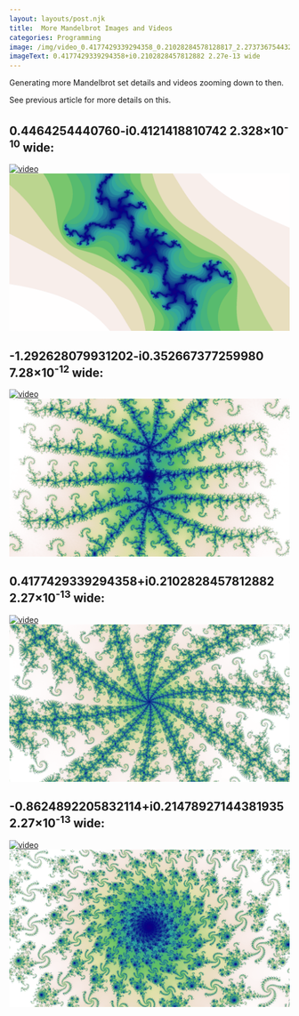 ```yaml
---
layout: layouts/post.njk
title:  More Mandelbrot Images and Videos
categories: Programming
image: /img/video_0.4177429339294358_0.21028284578128817_2.2737367544323206e-13_100000.gif
imageText: 0.4177429339294358+i0.2102828457812882 2.27e-13 wide
---
```


Generating more Mandelbrot set details and videos zooming down to then.

See previous article for more details on this.

## 0.4464254440760-i0.4121418810742 2.328×10<sup>-10</sup> wide:

[![video][3]][3]
[![image][4]][4]

## -1.292628079931202-i0.352667377259980 7.28×10<sup>-12</sup> wide:

[![video][5]][5]
[![image][6]][6]

## 0.4177429339294358+i0.2102828457812882 2.27×10<sup>-13</sup> wide:
<!-- http://localhost:3000/#0.4177429339294358_0.21028284578128817_2.2737367544323206e-13_100000 -->

[![video][7]][7]
[![image][8]][8]

## -0.8624892205832114+i0.21478927144381935 2.27×10<sup>-13</sup> wide:

<!-- http://localhost:3000/#-0.8624892205832114_0.21478927144381935_2.2737367544323206e-13_100000 -->

[![video][9]][9]
[![image][10]][10]

[3]: /img/video_0.44642544407603696_-0.41214188107417926_2.3283064365386963e-10_100000.gif
[4]: /img/mandelbrot_0.44642544407603696_-0.41214188107417926_2.3283064365386963e-10_100000.png
[5]: /img/video_-1.292628079931202_-0.35266737725997915_7.275957614183426e-12_100000.gif
[6]: /img/mandelbrot_-1.292628079931202_-0.35266737725997915_7.275957614183426e-12_100000.png
[7]: /img/video_0.4177429339294358_0.21028284578128817_2.2737367544323206e-13_100000.gif
[8]: /img/mandelbrot_0.4177429339294358_0.21028284578128817_2.2737367544323206e-13_100000.png
[9]: /img/video_-0.8624892205832114_0.21478927144381935_2.2737367544323206e-13_100000.gif
[10]: /img/mandelbrot_-0.8624892205832114_0.21478927144381935_2.2737367544323206e-13_100000.png